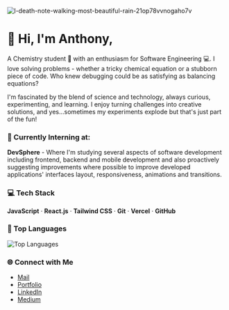 ![l-death-note-walking-most-beautiful-rain-21op78vvnogaho7v](https://github.com/user-attachments/assets/834ede2f-1914-4c5f-934c-ac9314f1d4a5)

# 👋 Hi, I'm Anthony,

A Chemistry student 🧪 with an enthusiasm for Software Engineering 💻. I love solving problems - whether a tricky chemical equation or a stubborn piece of code. Who knew debugging could be as satisfying as balancing equations?

I'm fascinated by the blend of science and technology, always curious, experimenting, and learning. I enjoy turning challenges into creative solutions, and yes...sometimes my experiments explode but that's just part of the fun!

### 🏢 Currently Interning at:

**DevSphere** - Where I'm studying several aspects of software development including frontend, backend and mobile development and also proactively suggesting improvements where possible to improve developed applications' interfaces layout, responsiveness, animations and transitions.

### 💻 Tech Stack

**JavaScript** &middot; **React.js** &middot; **Tailwind CSS** &middot; **Git** &middot; **Vercel** &middot; **GitHub**

### 🧠 Top Languages 

![Top Languages](https://github-readme-stats.vercel.app/api/top-langs/?username=Hub-devAnthony&layout=compact&theme=radical)

### 🌐 Connect with Me

- [Mail](mailto:isijolaayomikun04@gmail.com)
- [Portfolio](http://anthonyyk.vercel.app/)
- [LinkedIn](https://www.linkedin.com/in/ayomikun-i-399641352/)
- [Medium](https://medium.com/@isijolaayomikun04)
